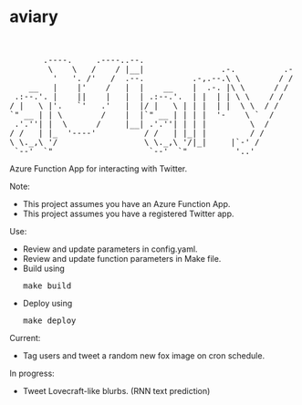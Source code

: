 # aviary
<pre>
                                                            
                                                            
       .----.     .----..--.                                
        \    \   /    / |__|                .-.          .- 
         '   '. /'   /  .--.          .-,.--.\ \        / / 
    __   |    |'    /   |  |    __    |  .-. |\ \      / /  
 .:--.'. |    ||    |   |  | .:--.'.  | |  | | \ \    / /   
/ |   \ |'.   `'   .'   |  |/ |   \ | | |  | |  \ \  / /    
`" __ | | \        /    |  |`" __ | | | |  '-    \ `  /     
 .'.''| |  \      /     |__| .'.''| | | |         \  /      
/ /   | |_  '----'          / /   | |_| |         / /       
\ \._,\ '/                  \ \._,\ '/|_|     |`-' /        
 `--'  `"                    `--'  `"          '..'         
</pre>

Azure Function App for interacting with Twitter.

Note:
- This project assumes you have an Azure Function App.
- This project assumes you have a registered Twitter app.

Use:
- Review and update parameters in config.yaml.
- Review and update function parameters in Make file.
- Build using <pre>make build</pre>
- Deploy using <pre>make deploy</pre>

Current:
- Tag users and tweet a random new fox image on cron schedule.

In progress:
- Tweet Lovecraft-like blurbs. (RNN text prediction)

